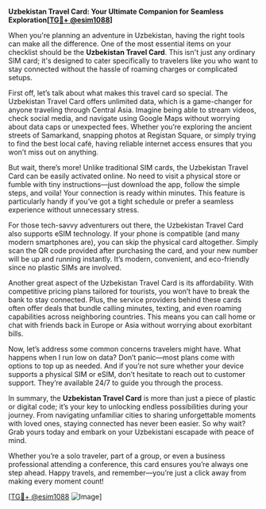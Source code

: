 **Uzbekistan Travel Card: Your Ultimate Companion for Seamless Exploration[[TG💪+ @esim1088](https://t.me/s/esim1088)]**

When you're planning an adventure in Uzbekistan, having the right tools can make all the difference. One of the most essential items on your checklist should be the **Uzbekistan Travel Card**. This isn't just any ordinary SIM card; it's designed to cater specifically to travelers like you who want to stay connected without the hassle of roaming charges or complicated setups.

First off, let’s talk about what makes this travel card so special. The Uzbekistan Travel Card offers unlimited data, which is a game-changer for anyone traveling through Central Asia. Imagine being able to stream videos, check social media, and navigate using Google Maps without worrying about data caps or unexpected fees. Whether you’re exploring the ancient streets of Samarkand, snapping photos at Registan Square, or simply trying to find the best local café, having reliable internet access ensures that you won’t miss out on anything.

But wait, there’s more! Unlike traditional SIM cards, the Uzbekistan Travel Card can be easily activated online. No need to visit a physical store or fumble with tiny instructions—just download the app, follow the simple steps, and voila! Your connection is ready within minutes. This feature is particularly handy if you’ve got a tight schedule or prefer a seamless experience without unnecessary stress.

For those tech-savvy adventurers out there, the Uzbekistan Travel Card also supports eSIM technology. If your phone is compatible (and many modern smartphones are), you can skip the physical card altogether. Simply scan the QR code provided after purchasing the card, and your new number will be up and running instantly. It’s modern, convenient, and eco-friendly since no plastic SIMs are involved.

Another great aspect of the Uzbekistan Travel Card is its affordability. With competitive pricing plans tailored for tourists, you won’t have to break the bank to stay connected. Plus, the service providers behind these cards often offer deals that bundle calling minutes, texting, and even roaming capabilities across neighboring countries. This means you can call home or chat with friends back in Europe or Asia without worrying about exorbitant bills.

Now, let’s address some common concerns travelers might have. What happens when I run low on data? Don’t panic—most plans come with options to top up as needed. And if you’re not sure whether your device supports a physical SIM or eSIM, don’t hesitate to reach out to customer support. They’re available 24/7 to guide you through the process.

In summary, the **Uzbekistan Travel Card** is more than just a piece of plastic or digital code; it’s your key to unlocking endless possibilities during your journey. From navigating unfamiliar cities to sharing unforgettable moments with loved ones, staying connected has never been easier. So why wait? Grab yours today and embark on your Uzbekistani escapade with peace of mind.

Whether you’re a solo traveler, part of a group, or even a business professional attending a conference, this card ensures you’re always one step ahead. Happy travels, and remember—you’re just a click away from making every moment count!

[[TG💪+ @esim1088](https://t.me/s/esim1088) ![Image](https://i.postimg.cc/Y0z9fWf4/image.png)]
